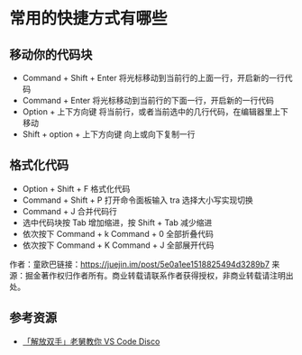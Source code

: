 # 常用的快捷方式有哪些

## 移动你的代码块

- Command + Shift + Enter 将光标移动到当前行的上面一行，开启新的一行代码
- Command + Enter 将光标移动到当前行的下面一行，开启新的一行代码
- Option + 上下方向键 将当前行，或者当前选中的几行代码，在编辑器里上下移动
- Shift + option + 上下方向键 向上或向下复制一行

## 格式化代码

- Option + Shift + F 格式化代码
- Command + Shift + P 打开命令面板输入 tra 选择大小写实现切换
- Command + J 合并代码行
- 选中代码块按 Tab 增加缩进，按 Shift + Tab 减少缩进
- 依次按下 Command + k Command + 0 全部折叠代码
- 依次按下 Command + K Command + J 全部展开代码

作者：童欧巴链接：https://juejin.im/post/5e0a1ee1518825494d3289b7 来源：掘金著作权归作者所有。商业转载请联系作者获得授权，非商业转载请注明出处。

## 参考资源

- [「解放双手」老舅教你 VS Code Disco](https://juejin.im/post/5e0a1ee1518825494d3289b7)
